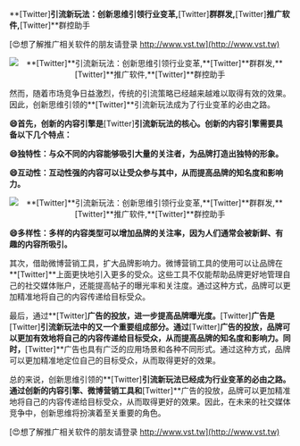 **[Twitter]**引流新玩法：创新思维引领行业变革,**[Twitter]**群群发,**[Twitter]**推广软件,**[Twitter]**群控助手

[😍想了解推广相关软件的朋友请登录 http://www.vst.tw](http://www.vst.tw)

 <center><img src="https://vst.tw/MP4/tuiguang/png/5.png" alt="**[Twitter]**引流新玩法：创新思维引领行业变革,**[Twitter]**群群发,**[Twitter]**推广软件,**[Twitter]**群控助手"></center>

然而，随着市场竞争日益激烈，传统的引流策略已经越来越难以取得有效的效果。因此，创新思维引领的**[Twitter]**引流新玩法成为了行业变革的必由之路。

**😄首先，创新的内容引擎是**[Twitter]**引流新玩法的核心。创新的内容引擎需要具备以下几个特点：**

**😄独特性：与众不同的内容能够吸引大量的关注者，为品牌打造出独特的形象。**

**😄互动性：互动性强的内容可以让受众参与其中，从而提高品牌的知名度和影响力。**

 <center><img src="https://vst.tw/MP4/tuiguang/png/4.png" alt="**[Twitter]**引流新玩法：创新思维引领行业变革,**[Twitter]**群群发,**[Twitter]**推广软件,**[Twitter]**群控助手"></center>

**😄多样性：多样的内容类型可以增加品牌的关注率，因为人们通常会被新鲜、有趣的内容所吸引。**

其次，借助微博营销工具，扩大品牌影响力。微博营销工具的使用可以让品牌在**[Twitter]**上面更快地引入更多的受众。这些工具不仅能帮助品牌更好地管理自己的社交媒体账户，还能提高帖子的曝光率和关注度。通过这种方式，品牌可以更加精准地将自己的内容传递给目标受众。

最后，通过**[Twitter]**广告的投放，进一步提高品牌曝光度。**[Twitter]**广告是**[Twitter]**引流新玩法中的又一个重要组成部分。通过**[Twitter]**广告的投放，品牌可以更加有效地将自己的内容传递给目标受众，从而提高品牌的知名度和影响力。同时，**[Twitter]**广告也具有广泛的应用场景和各种不同形式。通过这种方式，品牌可以更加精准地定位自己的目标受众，从而取得更好的效果。

总的来说，创新思维引领的**[Twitter]**引流新玩法已经成为行业变革的必由之路。通过创新的内容引擎、微博营销工具和**[Twitter]**广告的投放，品牌可以更加精准地将自己的内容传递给目标受众，从而取得更好的效果。因此，在未来的社交媒体竞争中，创新思维将扮演着至关重要的角色。

[😍想了解推广相关软件的朋友请登录 http://www.vst.tw](http://www.vst.tw)



